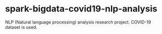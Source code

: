# spark-bigdata-covid19-nlp-analysis
NLP (Natural language processing) analysis research project. COVID-19 dataset is used.
